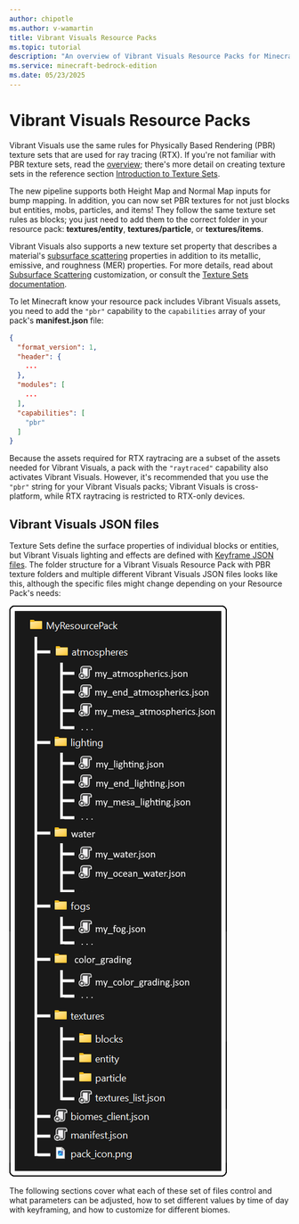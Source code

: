 ```yaml
---
author: chipotle
ms.author: v-wamartin
title: Vibrant Visuals Resource Packs
ms.topic: tutorial
description: "An overview of Vibrant Visuals Resource Packs for Minecraft: Bedrock Edition."
ms.service: minecraft-bedrock-edition
ms.date: 05/23/2025
---
```


# Vibrant Visuals Resource Packs

Vibrant Visuals use the same rules for Physically Based Rendering (PBR) texture sets that are used for ray tracing (RTX). If you're not familiar with PBR texture sets, read the [overview](./PBROverview.md); there's more detail on creating texture sets in the reference section [Introduction to Texture Sets](../../Reference/Content/TextureSetsReference/TextureSetsConcepts/TextureSetsIntroduction.md).

The new pipeline supports both Height Map and Normal Map inputs for bump mapping. In addition, you can now set PBR textures for not just blocks but entities, mobs, particles, and items! They follow the same texture set rules as blocks; you just need to add them to the correct folder in your resource pack: **textures/entity**, **textures/particle**, or **textures/items**.

Vibrant Visuals also supports a new texture set property that describes a material's [subsurface scattering](https://en.wikipedia.org/wiki/Subsurface_scattering) properties in addition to its metallic, emissive, and roughness (MER) properties. For more details, read about [Subsurface Scattering](./SubSurfaceScatteringCustomization.md) customization, or consult the [Texture Sets documentation](../../Reference/Content/TextureSetsReference/TextureSetsConcepts/TextureSetsIntroduction.md).

To let Minecraft know your resource pack includes Vibrant Visuals assets, you need to add the `"pbr"` capability to the `capabilities` array of your pack's **manifest.json** file:

```json
{ 
  "format_version": 1,
  "header": {
    ...
  }, 
  "modules": [
    ...
  ], 
  "capabilities": [
    "pbr"
  ]
}
```

Because the assets required for RTX raytracing are a subset of the assets needed for Vibrant Visuals, a pack with the `"raytraced"` capability also activates Vibrant Visuals. However, it's recommended that you use the `"pbr"` string for your Vibrant Visuals packs; Vibrant Visuals is cross-platform, while RTX raytracing is restricted to RTX-only devices.

## Vibrant Visuals JSON files

Texture Sets define the surface properties of individual blocks or entities, but Vibrant Visuals lighting and effects are defined with [Keyframe JSON files](./KeyFrameJSONSyntax.md). The folder structure for a Vibrant Visuals Resource Pack with PBR texture folders and multiple different Vibrant Visuals JSON files looks like this, although the specific files might change depending on your Resource Pack's needs:

![Image of the file structure for a resource pack with a manifest file, an atmospherics folder containing multiple atmospherics JSON files, a color_grading folder containing multiple color grading JSON files, a lighting folder containing multiple lighting JSON files, a textures folder containing a "blocks" folder, an "entities" folder, a water folder containing multiple water.json files, an "items" folder, and a textures_list.json file.](./Media/RP-file-structure3.png)

The following sections cover what each of these set of files control and what parameters can be adjusted, how to set different values by time of day with keyframing, and how to customize for different biomes.

